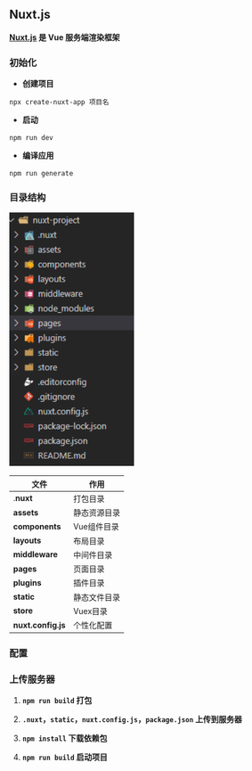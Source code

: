 ## Nuxt.js

**[Nuxt.js](https://nuxtjs.org/) 是 Vue 服务端渲染框架**

### 初始化

- **创建项目**

```shell
npx create-nuxt-app 项目名
```

- **启动**

```shell
npm run dev
```

- **编译应用**

```shell
npm run generate
```

### 目录结构

<img src="../../img/Nuxt%E7%9B%AE%E5%BD%95%E7%BB%93%E6%9E%84.png" style="zoom:120%;margin:0;" />

| 文件               | 作用         |
| ------------------ | ------------ |
| .**nuxt**          | 打包目录     |
| **assets**         | 静态资源目录 |
| **components**     | Vue组件目录  |
| **layouts**        | 布局目录     |
| **middleware**     | 中间件目录   |
| **pages**          | 页面目录     |
| **plugins**        | 插件目录     |
| **static**         | 静态文件目录 |
| **store**          | Vuex目录     |
| **nuxt.config.js** | 个性化配置   |

### 配置

### 上传服务器

1. **`npm run build` 打包**

2. **`.nuxt`，`static`，`nuxt.config.js`，`package.json` 上传到服务器**

3. **`npm install` 下载依赖包**

4. **`npm run build` 启动项目**
